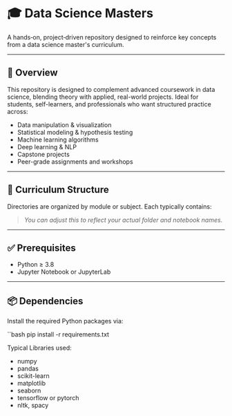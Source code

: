 # 🎓 Data Science Masters

A hands‑on, project‑driven repository designed to reinforce key concepts from a data science master's curriculum.

---

## 📘 Overview

This repository is designed to complement advanced coursework in data science, blending theory with applied, real-world projects. Ideal for students, self-learners, and professionals who want structured practice across:

- Data manipulation & visualization  
- Statistical modeling & hypothesis testing  
- Machine learning algorithms  
- Deep learning & NLP  
- Capstone projects  
- Peer-grade assignments and workshops  

---

## 🧱 Curriculum Structure

Directories are organized by module or subject. Each typically contains:


> _You can adjust this to reflect your actual folder and notebook names._

---

## ✅ Prerequisites

- Python ≥ 3.8  
- Jupyter Notebook or JupyterLab  

---

## 📦 Dependencies

Install the required Python packages via:

``bash
pip install -r requirements.txt

Typical Libraries used:

- numpy
- pandas
- scikit-learn
- matplotlib
- seaborn
- tensorflow or pytorch
- nltk, spacy
